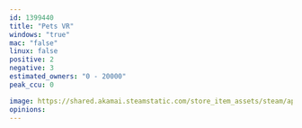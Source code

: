 ```yaml
---
id: 1399440
title: "Pets VR"
windows: "true"
mac: "false"
linux: false
positive: 2
negative: 3
estimated_owners: "0 - 20000"
peak_ccu: 0

image: https://shared.akamai.steamstatic.com/store_item_assets/steam/apps/1399440/header.jpg?t=1646765113
opinions:
---
```

